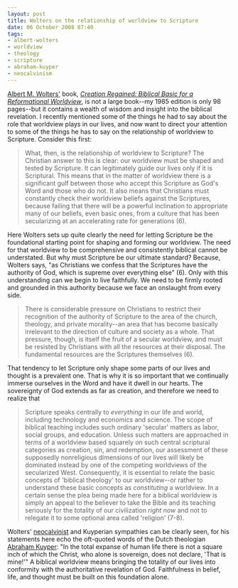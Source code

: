 ```yaml
---
layout: post
title: Wolters on the relationship of worldview to Scripture
date: 06 October 2008 07:40
tags:
- albert-wolters
- worldview
- theology
- scripture
- abraham-kuyper
- neocalvinism
---
```

<p><a href="http://www.allofliferedeemed.co.uk/wolters.htm">Albert M. Wolters'</a> book, <em><a href="http://www.amazon.com/Creation-Regained-Biblical-Reformational-Worldview/dp/0802800432">Creation Regained: Biblical Basic for a Reformational Worldview</a></em>, is not a large book--my 1985 edition is only 98 pages--but it contains a wealth of wisdom and insight into the biblical revelation. I recently mentioned some of the things he had to say about the role that worldview plays in our lives, and now want to direct your attention to some of the things he has to say on the relationship of worldview to Scripture. Consider this first:</p>

<blockquote>
What, then, is the relationship of worldview to Scripture? The Christian answer to this is clear: our worldview must be shaped and tested by Scripture. It can legitimately guide our lives only if it is Scriptural. This means that in the matter of worldview there is a significant gulf between those who accept this Scripture as God's Word and those who do not. It also means that Christians must constantly check their worldview beliefs against the Scriptures, because failing that there will be a powerful inclination to appropriate many of our beliefs, even basic ones, from a culture that has been secularizing at an accelerating rate for generations (6).
</blockquote>

<p>Here Wolters sets up quite clearly the need for letting Scripture be the foundational starting point for shaping and forming our worldview. The need for that worldview to be comprehensive and consistently biblical cannot be understated. But why must Scripture be our ultimate standard? Because, Wolters says, "as Christians we confess that the Scriptures have the authority of God, which is supreme over everything else" (6). Only with this understanding can we begin to live faithfully.  We need to be firmly rooted and grounded in this authority because we face an onslaught from every side.</p>

<blockquote>
There is considerable pressure on Christians to restrict their recognition of the authority of Scripture to the area of the church, theology, and private morality--an area that has become basically irrelevant to the direction of culture and society as a whole. That pressure, though, is itself the fruit of a secular worldview, and must be resisted by Christians with all the resources at their disposal. The fundamental resources are the Scriptures themselves (6).
</blockquote>

<p>That tendency to let Scripture only shape some parts of our lives and thought is a prevalent one. That is why it is so important that we continually immerse ourselves in the Word and have it dwell in our hearts. The sovereignty of God extends as far as creation, and therefore we need to realize that</p>

<blockquote>
Scripture speaks centrally to <em>everything</em> in our life and world, including technology and economics and science. The scope of biblical teaching includes such ordinary 'secular' matters as labor, social groups, and education. Unless such matters are approached in terms of a worldview based squarely on such central scriptural categories as creation, sin, and redemption, our assessment of these supposedly nonreligious dimensions of our lives will likely be dominated instead by one of the competing worldviews of the secularized West. Consequently, it is essential to relate the basic concepts of 'biblical theology' to our worldview--or rather to understand these basic concepts as <em>constituting</em> a worldview. In a certain sense the plea being made here for a biblical worldview is simply an appeal to the believer to take the Bible and its teaching seriously for the totality of our civilization <em>right now</em> and not to relegate it to some optional area called 'religion' (7-8).
</blockquote>

Wolters' <a href="http://en.wikipedia.org/wiki/Neo-Calvinism">neocalvinist</a> and Kuyperian sympathies can be clearly seen, for his statements here echo the oft-quoted words of the Dutch theologian <a href="http://en.wikipedia.org/wiki/Abraham_Kuyper">Abraham Kuyper</a>: "In the total expanse of human life there is not a square inch of which the Christ, who alone is sovereign, does not declare, 'That is mine!'" A biblical worldview means bringing the totality of our lives into conformity with the authoritative revelation of God. Faithfulness in belief, life, and thought must be built on this foundation alone.
